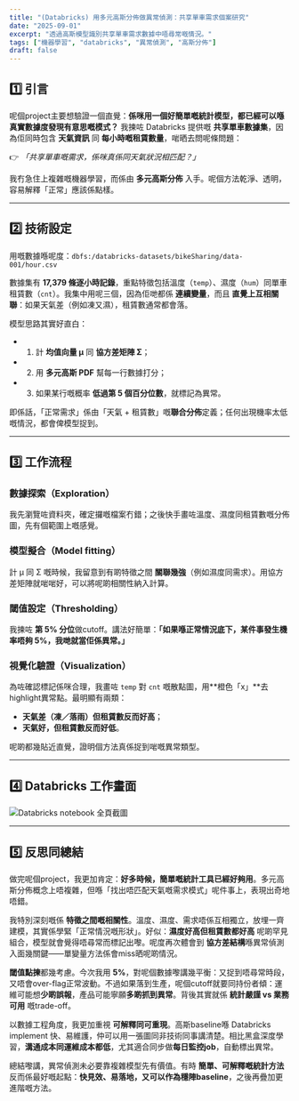 ```yaml
---
title: "(Databricks) 用多元高斯分佈做異常偵測：共享單車需求個案研究"
date: "2025-09-01"
excerpt: "透過高斯模型識別共享單車需求數據中唔尋常嘅情況。"
tags: ["機器學習", "databricks", "異常偵測", "高斯分佈"]
draft: false
---
```


## 1️⃣ 引言

呢個project主要想驗證一個直覺：**係咪用一個好簡單嘅統計模型，都已經可以喺真實數據度發現有意思嘅模式？** 我揀咗 Databricks 提供嘅 **共享單車數據集**，因為佢同時包含 **天氣資訊** 同 **每小時嘅租賃數量**，啱晒去問呢條問題：

👉 *「共享單車嘅需求，係咪真係同天氣狀況相匹配？」*  

我冇急住上複雜嘅機器學習，而係由 **多元高斯分佈** 入手。呢個方法乾淨、透明，容易解釋「正常」應該係點樣。

---

## 2️⃣ 技術設定

用嘅數據喺呢度：`dbfs:/databricks-datasets/bikeSharing/data-001/hour.csv`

數據集有 **17,379 條逐小時記錄**，重點特徵包括溫度（`temp`）、濕度（`hum`）同單車租賃數（`cnt`）。我集中用呢三個，因為佢哋都係 **連續變量**，而且 **直覺上互相關聯**：如果天氣差（例如凍又濕），租賃數通常都會落。  

模型思路其實好直白：
- 1. 計 **均值向量 μ** 同 **協方差矩陣 Σ**；  
- 2. 用 **多元高斯 PDF** 幫每一行數據打分；  
- 3. 如果某行嘅概率 **低過第 5 個百分位數**，就標記為異常。  

即係話，「正常需求」係由「天氣 + 租賃數」嘅**聯合分佈**定義；任何出現機率太低嘅情況，都會俾模型捉到。

---

## 3️⃣ 工作流程

### 數據探索（Exploration）  
我先瀏覽咗資料夾，確定攞嘅檔案冇錯；之後快手畫咗溫度、濕度同租賃數嘅分佈圖，先有個範圍上嘅感覺。

### 模型擬合（Model fitting）  
計 μ 同 Σ 嘅時候，我留意到有啲特徵之間 **關聯幾強**（例如濕度同需求）。用協方差矩陣就啱啱好，可以將呢啲相關性納入計算。

### 閾值設定（Thresholding）  
我揀咗 **第 5% 分位**做cutoff。講法好簡單：**「如果喺正常情況底下，某件事發生機率唔夠 5%，我哋就當佢係異常。」**

### 視覺化驗證（Visualization）  
為咗確認標記係咪合理，我畫咗 `temp` 對 `cnt` 嘅散點圖，用**橙色「x」**去highlight異常點。最明顯有兩類：
- **天氣差（凍／落雨）但租賃數反而好高**；  
- **天氣好，但租賃數反而好低**。  

呢啲都幾貼近直覺，證明個方法真係捉到啱嘅異常類型。

---

## 4️⃣ Databricks 工作畫面

<div class="screenshot-large">
  <img src="/images/projects/project2/1.png" alt="Databricks notebook 全頁截圖">
</div>

---

## 5️⃣ 反思同總結

做完呢個project，我更加肯定：**好多時候，簡單嘅統計工具已經好夠用**。多元高斯分佈概念上唔複雜，但喺「找出唔匹配天氣嘅需求模式」呢件事上，表現出奇地唔錯。  

我特別深刻嘅係 **特徵之間嘅相關性**。溫度、濕度、需求唔係互相獨立，放埋一齊建模，其實係學緊「正常情況嘅形狀」。好似：**濕度好高但租賃數都好高** 呢啲罕見組合，模型就會覺得唔尋常而標記出嚟。呢度再次體會到 **協方差結構**喺異常偵測入面幾關鍵——單變量方法係會miss晒呢啲情況。  

**閾值點揀**都幾考慮。今次我用 **5%**，對呢個數據嚟講幾平衡：又捉到唔尋常時段，又唔會over-flag正常波動。不過如果落到生產，呢個cutoff就要同持份者傾：運維可能想**少啲誤報**，產品可能寧願**多啲抓到異常**。背後其實就係 **統計嚴謹 vs 業務可用** 嘅trade-off。  

以數據工程角度，我更加重視 **可解釋同可重現**。高斯baseline喺 Databricks implement 快、易維護，仲可以用一張圖同非技術同事講清楚。相比黑盒深度學習，**溝通成本同運維成本都低**，尤其適合同步做**每日監控job**，自動標出異常。  

總結嚟講，異常偵測未必要靠複雜模型先有價值。有時 **簡單、可解釋嘅統計方法** 反而係最好嘅起點：**快見效、易落地，又可以作為穩陣baseline**，之後再疊加更進階嘅方法。
